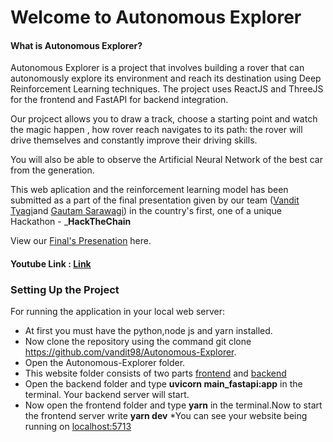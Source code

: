 # Welcome to Autonomous Explorer

#### What is Autonomous Explorer?
Autonomous Explorer is a project that involves building a rover that can autonomously explore its environment and reach its destination using Deep Reinforcement Learning techniques. The project uses ReactJS and ThreeJS for the frontend and FastAPI for backend integration.

Our projcect allows you to draw a track, choose a starting point and watch the magic happen , how rover reach navigates to its path: the rover will drive themselves and constantly improve their driving skills.

You will also be able to observe the Artificial Neural Network of the best car from the generation.

This web aplication and the reinforcement learning model has been submitted as a part of the final presentation given by our team ([Vandit Tyagi](https://github.com/vandit98)and [Gautam Sarawagi](https://github.com/gautamsarawagi)) in the country's first, one of a  unique Hackathon - _**HackTheChain**

View our [Final's Presenation](https://www.canva.com/design/DAFVjz4LGfA/YdlMV9HC5rp3eWnXbwPpww/view?utm_content=DAFVjz4LGfA&utm_campaign=designshare&utm_medium=link&utm_source=publishpresent) here.

#### Youtube Link : [Link](https://www.youtube.com/watch?v=st_7OCVB3BE&ab_channel=VanditTyagi)

<h3> Setting Up the Project </h3>

For running the application in your local web server:
* At first you must have the python,node js and yarn installed.
* Now clone the repository using the command git clone https://github.com/vandit98/Autonomous-Explorer.
* Open the Autonomous-Explorer folder.
* This website folder consists of two parts [frontend](https://github.com/vandit98/Autonomous-Explorer/tree/main/frontend) and [backend](https://github.com/vandit98/Autonomous-Explorer/tree/main/backend)
* Open the backend folder and type <b>uvicorn main_fastapi:app</b> in the terminal. Your backend server will start.
* Now open the frontend folder and type <b>yarn</b> in the terminal.Now to start the frontend server write <b>yarn dev</b>
*You can see your website being running on [localhost:5713](http://localhost:5713)
